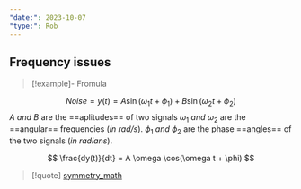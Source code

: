 ```yaml
---
"date:": 2023-10-07
"type:": Rob
---
```

## Frequency issues 


>[!example]- Fromula

$$ Noise = y(t) = A \sin(\omega_1 t + \phi_1) + B \sin(\omega_2 t + \phi_2) $$
$A$ $and$ $B$ are the ==aplitudes== of two signals 
$\omega_1$ $and$ $\omega_2$  are the ==angular== frequencies (*in rad/s*).
$\phi_1$ $and$ $\phi_2$  are the phase ==angles== of the two signals (*in radians*).

$$ \frac{dy(t)}{dt} = A \omega \cos(\omega t + \phi) $$




>[!quote] [symmetry_math](/symmetry_math.md)